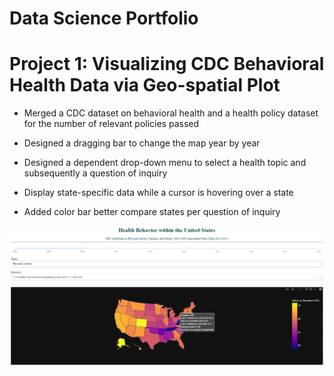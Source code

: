 # Data Science Portfolio

# Project 1: Visualizing CDC Behavioral Health Data via Geo-spatial Plot  

* Merged a CDC dataset on behavioral health and a health policy dataset for the number of relevant policies passed

* Designed a dragging bar to change the map year by year

* Designed a dependent drop-down menu to select a health topic and subsequently a question of inquiry 

* Display state-specific data while a cursor is hovering over a state 

* Added color bar better compare states per question of inquiry

![](https://github.com/GoldEXPerience0/Data-Science-Portfolio/blob/500ddbc577f0834ad9cc0cd4d2f6f28e926bf413/images/CDCmap.png)
